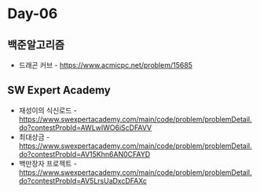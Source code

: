 # Day-06
## 백준알고리즘
* 드래곤 커브 - https://www.acmicpc.net/problem/15685
## SW Expert Academy
* 재성이의 식신로드 - https://www.swexpertacademy.com/main/code/problem/problemDetail.do?contestProbId=AWLwIWO6iScDFAVV
* 최대상금 - https://www.swexpertacademy.com/main/code/problem/problemDetail.do?contestProbId=AV15Khn6AN0CFAYD
* 백만장자 프로젝트 - https://www.swexpertacademy.com/main/code/problem/problemDetail.do?contestProbId=AV5LrsUaDxcDFAXc
